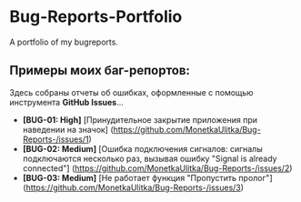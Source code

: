 # Bug-Reports-Portfolio
A portfolio of my bugreports. 

## Примеры моих баг-репортов:
Здесь собраны отчеты об ошибках, оформленные с помощью инструмента **GitHub Issues**...

*   **[BUG-01: High]** [Принудительное закрытие приложения при наведении на значок] (https://github.com/MonetkaUlitka/Bug-Reports-/issues/1)
*   **[BUG-02: Medium]** [Ошибка подключения сигналов: сигналы подключаются несколько раз, вызывая ошибку "Signal is already connected"] (https://github.com/MonetkaUlitka/Bug-Reports-/issues/2)
*   **[BUG-03: Medium]** [Не работает функция "Пропустить пролог"] (https://github.com/MonetkaUlitka/Bug-Reports-/issues/3)
